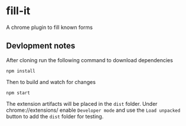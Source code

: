 # fill-it

A chrome plugin to fill known forms

## Devlopment notes

After cloning run the following command to download dependencies

```
npm install
```

Then to build and watch for changes

```
npm start
```

The extension artifacts will be placed in the `dist` folder. Under chrome://extensions/ enable `Developer mode` and use the `Load unpacked` button to add the `dist` folder for testing.
